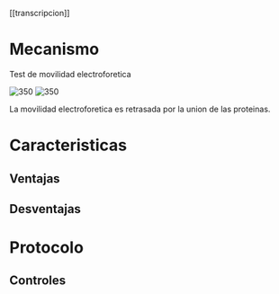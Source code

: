 [[transcripcion]]

# Mecanismo

Test de movilidad electroforetica

![350](https://i.imgur.com/O2g2Q6v.png)
![350](https://i.imgur.com/BTFhX7l.png)

La movilidad electroforetica es retrasada por la union de las proteinas.

# Caracteristicas

## Ventajas

## Desventajas

# Protocolo

## Controles
